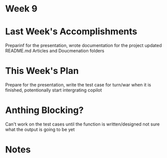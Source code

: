# Week 9
# Last Week's Accomplishments
Preparinf for the presentation, wrote documentation for the project updated README.md Articles and Doucmenation folders
# This Week's Plan  
Prepare for the presentation, write the test case for turn/war when it is finished, potentionally start intergrating copilot 
# Anthing Blocking?
Can't work on the test cases until the function is written/designed not sure what the output is going to be yet
# Notes
